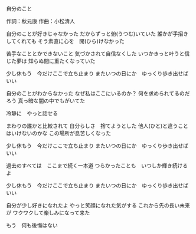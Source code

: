 自分のこと

作詞：秋元康
作曲：小松清人

自分のことが好きじゃなかった
だからずっと俯(うつむ)いていた
誰かが手招きしてくれても
そう素直に心を　開(ひら)けなかった

苦手なこととかできないこと
気づかされて自信なくした
いつかきっと叶うと信じた夢は
知らぬ間に重たくなっていた

少し休もう　今だけここで立ち止まり
またいつの日にか　ゆっくり歩き出せばいい

自分のことがわからなかった
なぜ私はここにいるのか？
何を求められてるのだろう
真っ暗な闇の中でもがいてた

冷静に　やっと話せる

まわりの誰かと比較されて
自分らしさ　捨てようとした
他人(ひと)と違うことはいけないのかな
この場所が息苦しくなった

少し休もう　今だけここで立ち止まり
またいつの日にか　ゆっくり歩き出せばいい

過去のすべては　ここまで続く一本道
つらかったことも　いつしか輝き続けるよ

少し休もう　今だけここで立ち止まり
またいつの日にか　ゆっくり歩き出せばいい

自分が少し好きになれたよ
やっと笑顔になれた気がする
これから先の長い未来が
ワクワクして楽しみになって来た

もう　何も後悔はない